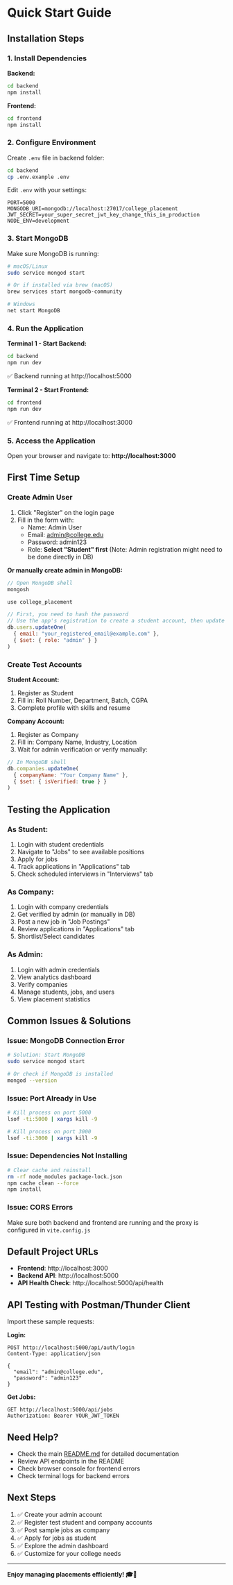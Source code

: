 # Quick Start Guide

## Installation Steps

### 1. Install Dependencies

**Backend:**
```bash
cd backend
npm install
```

**Frontend:**
```bash
cd frontend
npm install
```

### 2. Configure Environment

Create `.env` file in backend folder:
```bash
cd backend
cp .env.example .env
```

Edit `.env` with your settings:
```env
PORT=5000
MONGODB_URI=mongodb://localhost:27017/college_placement
JWT_SECRET=your_super_secret_jwt_key_change_this_in_production
NODE_ENV=development
```

### 3. Start MongoDB

Make sure MongoDB is running:
```bash
# macOS/Linux
sudo service mongod start

# Or if installed via brew (macOS)
brew services start mongodb-community

# Windows
net start MongoDB
```

### 4. Run the Application

**Terminal 1 - Start Backend:**
```bash
cd backend
npm run dev
```
✅ Backend running at http://localhost:5000

**Terminal 2 - Start Frontend:**
```bash
cd frontend
npm run dev
```
✅ Frontend running at http://localhost:3000

### 5. Access the Application

Open your browser and navigate to: **http://localhost:3000**

## First Time Setup

### Create Admin User
1. Click "Register" on the login page
2. Fill in the form with:
   - Name: Admin User
   - Email: admin@college.edu
   - Password: admin123
   - Role: **Select "Student" first** (Note: Admin registration might need to be done directly in DB)

**Or manually create admin in MongoDB:**
```javascript
// Open MongoDB shell
mongosh

use college_placement

// First, you need to hash the password
// Use the app's registration to create a student account, then update it to admin
db.users.updateOne(
  { email: "your_registered_email@example.com" },
  { $set: { role: "admin" } }
)
```

### Create Test Accounts

**Student Account:**
1. Register as Student
2. Fill in: Roll Number, Department, Batch, CGPA
3. Complete profile with skills and resume

**Company Account:**
1. Register as Company
2. Fill in: Company Name, Industry, Location
3. Wait for admin verification or verify manually:
```javascript
// In MongoDB shell
db.companies.updateOne(
  { companyName: "Your Company Name" },
  { $set: { isVerified: true } }
)
```

## Testing the Application

### As Student:
1. Login with student credentials
2. Navigate to "Jobs" to see available positions
3. Apply for jobs
4. Track applications in "Applications" tab
5. Check scheduled interviews in "Interviews" tab

### As Company:
1. Login with company credentials
2. Get verified by admin (or manually in DB)
3. Post a new job in "Job Postings"
4. Review applications in "Applications" tab
5. Shortlist/Select candidates

### As Admin:
1. Login with admin credentials
2. View analytics dashboard
3. Verify companies
4. Manage students, jobs, and users
5. View placement statistics

## Common Issues & Solutions

### Issue: MongoDB Connection Error
```bash
# Solution: Start MongoDB
sudo service mongod start

# Or check if MongoDB is installed
mongod --version
```

### Issue: Port Already in Use
```bash
# Kill process on port 5000
lsof -ti:5000 | xargs kill -9

# Kill process on port 3000
lsof -ti:3000 | xargs kill -9
```

### Issue: Dependencies Not Installing
```bash
# Clear cache and reinstall
rm -rf node_modules package-lock.json
npm cache clean --force
npm install
```

### Issue: CORS Errors
Make sure both backend and frontend are running and the proxy is configured in `vite.config.js`

## Default Project URLs

- **Frontend**: http://localhost:3000
- **Backend API**: http://localhost:5000
- **API Health Check**: http://localhost:5000/api/health

## API Testing with Postman/Thunder Client

Import these sample requests:

**Login:**
```
POST http://localhost:5000/api/auth/login
Content-Type: application/json

{
  "email": "admin@college.edu",
  "password": "admin123"
}
```

**Get Jobs:**
```
GET http://localhost:5000/api/jobs
Authorization: Bearer YOUR_JWT_TOKEN
```

## Need Help?

- Check the main [README.md](README.md) for detailed documentation
- Review API endpoints in the README
- Check browser console for frontend errors
- Check terminal logs for backend errors

## Next Steps

1. ✅ Create your admin account
2. ✅ Register test student and company accounts
3. ✅ Post sample jobs as company
4. ✅ Apply for jobs as student
5. ✅ Explore the admin dashboard
6. ✅ Customize for your college needs

---

**Enjoy managing placements efficiently! 🎓💼**
